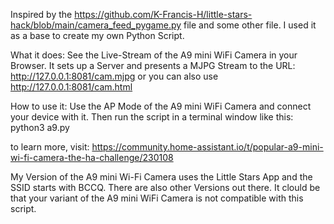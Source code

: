 Inspired by the https://github.com/K-Francis-H/little-stars-hack/blob/main/camera_feed_pygame.py file and some other file.
I used it as a base to create my own Python Script.

What it does:
See the Live-Stream of the A9 mini WiFi Camera in your Browser.
It sets up a Server and presents a MJPG Stream to the URL: http://127.0.0.1:8081/cam.mjpg or you can also use http://127.0.0.1:8081/cam.html

How to use it:
Use the AP Mode of the A9 mini WiFi Camera and connect your device with it.
Then run the script in a terminal window like this: python3 a9.py

to learn more, visit: https://community.home-assistant.io/t/popular-a9-mini-wi-fi-camera-the-ha-challenge/230108

My Version of the A9 mini Wi-Fi Camera uses the Little Stars App and the SSID starts with BCCQ.
There are also other Versions out there. It clould be that your variant of the A9 mini WiFi Camera is not compatible with this script.
